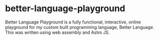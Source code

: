 # better-language-playground
Better Language Playground is a fully functional, interactive, online playground for my custom built programming language, Better Language. This was written using web assembly and Astro JS.
